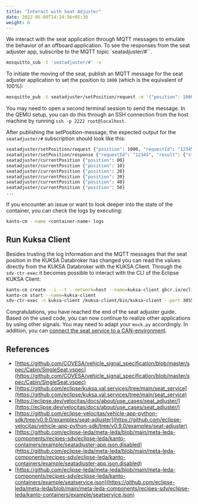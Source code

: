 ```yaml
---
title: "Interact with Seat Adjuster"
date: 2022-05-09T14:24:56+05:30
weight: 6
---
```


We interact with the seat application through MQTT messages to emulate the behavior of an offboard application.
To see the responses from the seat adjuster app, subscribe to the MQTT topic `seatadjuster/#``.

```bash
mosquitto_sub -t 'seatadjuster/#' -v
```

To initiate the moving of the seat, publish an MQTT message for the seat adjuster application to set the position to `1000` (which is the equivalent of 100%):

```bash
mosquitto_pub -t seatadjuster/setPosition/request -m '{"position": 1000, "requestId": "12345"}'
```

You may need to open a second terminal session to send the message.
In the QEMU setup, you can do this through an SSH connection from the host machine by running `ssh -p 2222 root@localhost`.

After publishing the setPosition-message, the expected output for the `seatadjuster/#` subscription should look like this:

```bash
seatadjuster/setPosition/request {"position": 1000, "requestId": "12345"}
seatadjuster/setPosition/response {"requestId": "12345", "result": {"status": 0, "message": "Set Seat position to: 1000"}}
seatadjuster/currentPosition {"position": 00}
seatadjuster/currentPosition {"position": 10}
seatadjuster/currentPosition {"position": 20}
seatadjuster/currentPosition {"position": 30}
seatadjuster/currentPosition {"position": 40}
seatadjuster/currentPosition {"position": 50}
...
```

If you encounter an issue or want to look deeper into the state of the container, you can check the logs by executing:

```bash
kanto-cm --name <container-name> logs
```

## Run Kuksa Client

Besides trusting the log information and the MQTT messages that the seat position in the KUKSA Databroker has changed you can read the values
directly from the KUKSA Databroker with the KUKSA Client.
Through the `sdv-ctr-exec` it becomes possible to interact with the CLI of the Eclipse KUKSA Client:

```bash
kanto-cm create --i --t --network=host --name=kuksa-client ghcr.io/eclipse/kuksa.val/kuksa-client:master
kanto-cm start --name=kuksa-client
sdv-ctr-exec -n kuksa-client /kuksa-client/bin/kuksa-client --port 30555 --protocol grpc --insecure
```

Congratulations, you have reached the end of the seat adjuster guide. Based on the used code, you can now continue to realize other applications by using other signals.
You may need to adapt your `mock.py` accordingly.
In addition, you can [connect the seat service to a CAN-environment](../can-seat-adjuster).

## References

- [https://github.com/COVESA/vehicle_signal_specification/blob/master/spec/Cabin/SingleSeat.vspec](https://github.com/COVESA/vehicle_signal_specification/blob/master/spec/Cabin/SingleSeat.vspec)
- [https://github.com/eclipse/kuksa.val.services/tree/main/seat_service](https://github.com/eclipse/kuksa.val.services/tree/main/seat_service)
- [https://eclipse.dev/velocitas/docs/about/use_cases/seat_adjuster/](https://eclipse.dev/velocitas/docs/about/use_cases/seat_adjuster/)
- [https://github.com/eclipse-velocitas/vehicle-app-python-sdk/tree/v0.9.0/examples/seat-adjuster](https://github.com/eclipse-velocitas/vehicle-app-python-sdk/tree/v0.9.0/examples/seat-adjuster)
- [https://github.com/eclipse-leda/meta-leda/blob/main/meta-leda-components/recipes-sdv/eclipse-leda/kanto-containers/example/seatadjuster-app.json.disabled](https://github.com/eclipse-leda/meta-leda/blob/main/meta-leda-components/recipes-sdv/eclipse-leda/kanto-containers/example/seatadjuster-app.json.disabled)
- [https://github.com/eclipse-leda/meta-leda/blob/main/meta-leda-components/recipes-sdv/eclipse-leda/kanto-containers/example/seatservice.json](https://github.com/eclipse-leda/meta-leda/blob/main/meta-leda-components/recipes-sdv/eclipse-leda/kanto-containers/example/seatservice.json)
